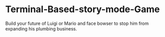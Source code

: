 # Terminal-Based-story-mode-Game
Build your future of Luigi or Mario and face bowser to stop him from expanding his plumbing business.
